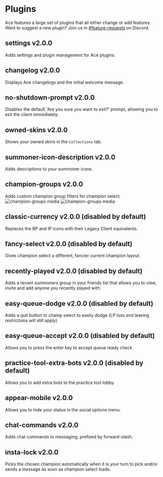 # Plugins

Ace features a large set of plugins that all either change or add features. Want to suggest a new plugin? Join us in [#feature-requests](https://discord.gg/yuTBwVk) on Discord.

## settings v2.0.0 

Adds settings and plugin management for Ace plugins.

## changelog v2.0.0 

Displays Ace changelogs and the initial welcome message.

## no-shutdown-prompt v2.0.0 

Disables the default 'Are you sure you want to exit?' prompt, allowing you to exit the client immediately.

## owned-skins v2.0.0 

Shows your owned skins in the `Collections` tab.

## summoner-icon-description v2.0.0 

Adds descriptions to your summoner icons.

## champion-groups v2.0.0 

Adds custom champion group filters for champion select.
![champion-groups media](http://i.thijsmolendijk.nl/H6Oov.png)
![champion-groups media](http://i.thijsmolendijk.nl/Pz7Lw.png)

## classic-currency v2.0.0 (disabled by default)

Replaces the RP and IP icons with their Legacy Client equivalents.

## fancy-select v2.0.0 (disabled by default)

Gives champion select a different, fancier current champion layout.

## recently-played v2.0.0 (disabled by default)

Adds a recent summoners group in your friends list that allows you to view, invite and add anyone you recently played with.

## easy-queue-dodge v2.0.0 (disabled by default)

Adds a quit button to champ select to easily dodge (LP loss and leaving restrictions will still apply)

## easy-queue-accept v2.0.0 (disabled by default)

Allows you to press the enter key to accept queue ready check.

## practice-tool-extra-bots v2.0.0 (disabled by default)

Allows you to add extra bots to the pracitce tool lobby.

## appear-mobile v2.0.0 

Allows you to hide your status in the social options menu.

## chat-commands v2.0.0 

Adds chat commands to messaging, prefixed by forward-slash.

## insta-lock v2.0.0 

Picks the chosen champion automatically when it is your turn to pick and/or sends a message as soon as champion select loads.
